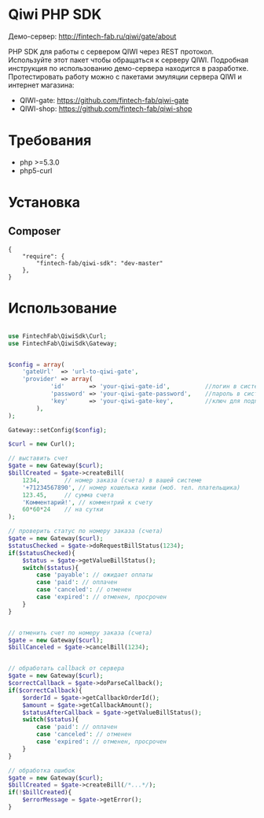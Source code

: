 Qiwi PHP SDK
===============

Демо-сервер: http://fintech-fab.ru/qiwi/gate/about

PHP SDK для работы с сервером QIWI через REST протокол.
Используйте этот пакет чтобы обращаться к серверу QIWI.
Подробная инструкция по использованию демо-сервера находится в разработке.
Протестировать работу можно с пакетами эмуляции сервера QIWI и интернет магазина:

- QIWI-gate: https://github.com/fintech-fab/qiwi-gate
- QIWI-shop: https://github.com/fintech-fab/qiwi-shop

# Требования

- php >=5.3.0
- php5-curl

# Установка

## Composer

    {
        "require": {
            "fintech-fab/qiwi-sdk": "dev-master"
        },
    }

# Использование

```PHP

use FintechFab\QiwiSdk\Curl;
use FintechFab\QiwiSdk\Gateway;


$config = array(
	'gateUrl'  => 'url-to-qiwi-gate',
    'provider' => array(
	        'id'       => 'your-qiwi-gate-id',          //логин в системе QIWI
	        'password' => 'your-qiwi-gate-password',    //пароль в системе QIWI
	        'key'      => 'your-qiwi-gate-key',         //ключ для подписи в QIWI
	    ),
);

Gateway::setConfig($config);

$curl = new Curl();

// выставить счет
$gate = new Gateway($curl);
$billCreated = $gate->createBill(
	1234,		// номер заказа (счета) в вашей системе
	'+71234567890', // номер кошелька киви (моб. тел. плательщика)
	123.45,		// сумма счета
	'Комментарий!',	// комментрий к счету
	60*60*24	// на сутки
);

// проверить статус по номеру заказа (счета)
$gate = new Gateway($curl);
$statusChecked = $gate->doRequestBillStatus(1234);
if($statusChecked){
	$status = $gate->getValueBillStatus();
	switch($status){
		case 'payable': // ожидает оплаты
		case 'paid': // оплачен
		case 'canceled': // отменен
		case 'expired': // отменен, просрочен
	}
}


// отменить счет по номеру заказа (счета)
$gate = new Gateway($curl);
$billCanceled = $gate->cancelBill(1234);


// обработать callback от сервера
$gate = new Gateway($curl);
$correctCallback = $gate->doParseCallback();
if($correctCallback){
	$orderId = $gate->getCallbackOrderId();
	$amount = $gate->getCallbackAmount();
	$statusAfterCallback = $gate->getValueBillStatus();
	switch($status){
		case 'paid': // оплачен
		case 'canceled': // отменен
		case 'expired': // отменен, просрочен
	}
}

// обработка ошибок
$gate = new Gateway($curl);
$billCreated = $gate->createBill(/*...*/);
if(!$billCreated){
	$errorMessage = $gate->getError();
}

```
